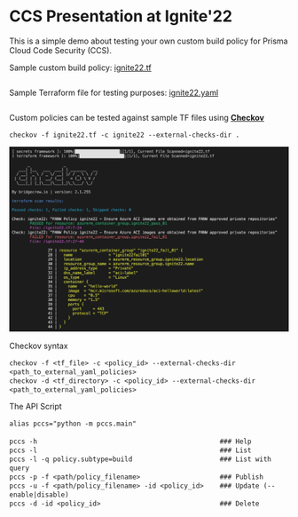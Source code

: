 # CCS Presentation at Ignite'22

This is a simple demo about testing your own custom build policy for Prisma Cloud Code Security (CCS).

Sample  custom build policy: [ignite22.tf](ignite22.tf)  
```console
```

Sample Terraform file for testing purposes: [ignite22.yaml](ignite22.yaml)  
```console

```

Custom policies can be tested against sample TF files using [**Checkov**](https://www.checkov.io/)
```console
checkov -f ignite22.tf -c ignite22 --external-checks-dir .
```

![ckv-output](ckv-output.jpg)


Checkov syntax
```
checkov -f <tf_file> -c <policy_id> --external-checks-dir <path_to_external_yaml_policies>
checkov -d <tf_directory> -c <policy_id> --external-checks-dir <path_to_external_yaml_policies>
```

The API Script 
```
alias pccs="python -m pccs.main"

pccs -h                                              ### Help
pccs -l                                              ### List
pccs -l -q policy.subtype=build                      ### List with query
pccs -p -f <path/policy_filename>                    ### Publish
pccs -u -f <path/policy_filename> -id <policy_id>    ### Update (--enable|disable)
pccs -d -id <policy_id>                              ### Delete
```

